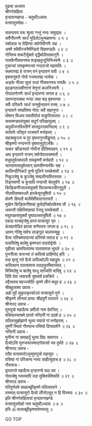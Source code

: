 पुढचा अध्याय  
श्रीगर्गसंहिता  
वृन्दावनखण्ड - चतुर्थोऽध्यायः  
वत्सासुरमोक्षः -  
  
सन्नन्दस्य वचः श्रुत्वा गन्तुं नन्दः समुद्यतः ।  
सर्वैर्गोपगणैः सार्धं मुदितोऽभून्महामनाः ॥ १ ॥  
यशोदया च रोहिण्या सर्वगोपीगणैः सह ।  
अश्वै रथैर्वीरजनैर्मण्डितो विप्रमण्डलैः ॥ २ ॥  
गोभिश्च शकटैर्युक्तो वृद्धैर्बालैस्तथानुगैः ।  
गायकैर्गीयमानश्च शङ्खदुन्दुभिनिःस्वनैः ॥ ३ ॥  
पुत्राभ्यां रामकृष्णाभ्यां नन्दराजो महामतिः ।  
रथमारुह्य हे राजन् वनं वृन्दावनं ययौ ॥ ४ ॥  
वृषभानुवरो गोपो गजमारुह्य भार्यया ।  
अङ्के नीत्वा सुतां राधां गीयमानश्च गायकैः ॥ ५ ॥  
मृदङ्गतालवीणानां वेणूनां कलनिःस्वनैः ।  
गोपालगोगणैः सार्धं वृन्दारण्यं जगाम ह ॥ ६ ॥  
उपनन्दास्तथा नन्दाः तथा षड् वृषभानवः ।  
सर्वैः परिकरैः सार्धं जग्मुर्वृन्दावनं वनम् ॥ ७ ॥  
वृन्दावने सम्प्रविश्य गोपाः सर्वे सहानुगाः ।  
घोषान् विधाय वसतीर्वासं चक्रुरितस्ततः ॥ ८ ॥  
सभामण्डपसंयुक्तं सदुर्गं परिखायुतम् ।  
चतुर्योजनविस्तीर्णं सप्तद्वारसमन्वितम् ॥ ९ ॥  
सरोवरैः परिवृतं राजमार्गं मनोहरम् ।  
सहस्रकुञ्जं च पुरं वृषभानुरचीकॢपत् ॥ १० ॥  
श्रीकृष्णो नन्दनगरे वृषभानुपुरेऽर्भकैः ।  
चचार क्रीडनपरो गोपीनां प्रीतिमावहन् ॥ ११ ॥  
अथ वृन्दावने राजन् सर्वगोपालसम्मतौ ।  
बभूवतुर्वत्सपालौ रामकृष्णौ मनोहरौ ॥ १२ ॥  
चारयामासतुर्वत्सान् ग्रामसीम्न्यर्भकैः सह ।  
कालिन्दीनिकटे पुण्ये पुलिने रामकेशवौ ॥ १३ ॥  
निकुञ्जेषु च कुञ्जेषु सम्प्रलीनावितस्ततः ।  
रिङ्‌गमाणौ च कुत्रापि नन्दन्तौ चेरतुर्वने ॥ १४ ॥  
किङ्किणीजालसंयुक्तौ सिञ्चन्मञ्जीरनूपुरौ ।  
नीलपीताम्बरधरौ हारकेयूरभूषितौ ॥ १५ ॥  
क्षेपणैः क्षिपतौ बालैर्वंशीवादनतत्परौ ।  
मुखेन किङ्किणीशब्दं कुर्वद्‌भिर्बालकैश्च तौ ॥ १६ ॥  
धावन्तौ पक्षिभिश्छायां रेजतू रामकेशवौ ।  
मयूरपक्षसंयुक्तौ पुष्पपल्लवभूषितौ ॥ १७ ॥  
एकदा वत्सवृन्देषु प्राप्तं वत्सासुरं नृप ।  
कंसप्रणोदितं ज्ञात्वा शनैस्तत्र जगाम ह ॥ १८ ॥  
धावन् गोपेषु सर्वत्र लाङ्गूलं चालयन्मुहुः ।  
दैत्यः पश्चिमपादाभ्यां हरिमंसे तताड ह ॥ १९ ॥  
पलायितेषु बालेषु कृष्णस्तं पादयोर्द्वयोः ।  
गृहीत्वा भ्रामयित्वाश्च पातयामास भूतले ॥ २० ॥  
पुनर्नीत्वा कराभ्यां तं कपित्थे प्राहिणोद् हरिः ।  
तदा मृत्युं गते दैत्ये कपित्थोऽपि महाद्रुमः ॥ २१ ॥  
कपित्थान् पातयामास तदद्‌भुतमिवाभवत् ।  
विस्मितेषु च बालेषु साधु साध्विति वादिषु ॥ २२ ॥  
दिवि देवा जयारावैः पुष्पवर्षं प्रचक्रिरे ।  
तद्दैत्यस्य महज्ज्योतिः कृष्णे लीनं बभूव ह ॥ २३ ॥  
श्रीबहुलाश्व उवाच -  
अहो पूर्वं सुकृतकृत्कोऽयं वत्सासुरो मुने ।  
श्रीकृष्णे लीनतां प्राप्तः श्रीप्रपूर्णे परात्परे ॥ २४ ॥  
श्रीनारद उवाच -  
मुरुपुत्रो महादैत्यः प्रमीलो नाम देवजित् ।  
वसिष्ठस्याश्रमे प्राप्तो नन्दिनीं गां ददर्श ह ॥ २५ ॥  
तल्लिप्सुर्ब्राह्मणो भूत्वा ययाचे गां मनोहराम् ।  
तूष्णीं स्थिते गौरुवाच वसिष्ठे दिव्यदर्शने ॥ २६ ॥  
नन्दिनी उवाच -  
मुनीनां गां समाहर्तुं भूत्वा विप्रः समागतः ।  
दैत्योऽसि मुरुजस्तस्माद्‌गोवत्सो भव दुर्मते ॥ २७ ॥  
श्रीनारद उवाच -  
तदैव वत्सरूपोऽभून्मुरुपुत्रो महासुरः ।  
वसिष्ठं गां परिक्रम्य नत्वा त्राहीत्युवाच ह ॥ २८ ॥  
गौरुवाच -  
द्वापरान्ते महादैत्य वृन्दारण्ये यदा तव ।  
गोवत्सेषु गतस्यापि तदा मुक्तिर्भविष्यति ॥ २९ ॥  
श्रीनारद उवाच -  
परिपूर्णतमे साक्षाच्छ्रीकृष्णे पतितपावने ।  
तस्मात् वत्सासुरो दैत्यो लीनोऽभूत् न हि विस्मयः ॥ ३० ॥  
इति श्रीगर्गसंहितायां वृन्दावनखण्डे  
वत्सासुरमोक्षो नाम चतुर्थोऽध्यायः ॥ ४ ॥  
हरिः ॐ तत्सच्छ्रीकृष्णार्पणमस्तु ॥  
  
GO TOP
